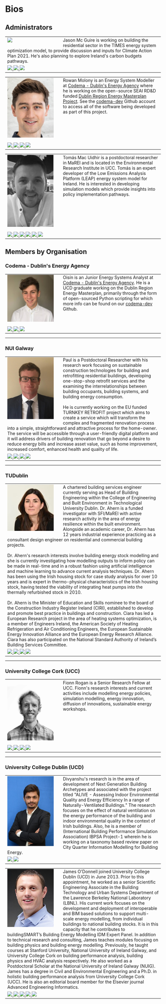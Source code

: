 # Bios

<style> 
  img.bios { 
    float: left;  
    padding-right: 30px;
    padding-bottom: 10px;
  }
  td {
    float: left;
  }
</style> 

## Administrators

<table>
  <tr>
    <td>
      <div class="square"> 
        <img class="bios" src=  "img/bios/jason-mc-guire.png" width="150">  
      </div> 
      Jason Mc Guire is working on building the residential sector in the TIMES energy system optimization model, to provide discussion and inputs for Climate Action Plan 2021. He's also planning to explore Ireland's carbon budgets pathways.
    </td>
  </tr>
  <tr>
    <td>
      <a href = "mailto: jason.mcguire@ucc.ie">
        <img src="https://img.shields.io/badge/jason.mcguire@ucc.ie%20-%230077B5.svg?&style=for-the-badge&logoColor=white">
      </a>
      <a href="https://www.linkedin.com/in/jason-mc-guire-b45b6966/">
        <img src="https://img.shields.io/badge/linkedin%20-%230077B5.svg?&style=for-the-badge&logo=linkedin&logoColor=white"/>
      </a>
      <a href="https://twitter.com/jayomacg+">
        <img src="https://img.shields.io/badge/@jayomacg+%20-%231DA1F2.svg?&style=for-the-badge&logo=Twitter&logoColor=white"/>
      </a>
    </td>
  </tr>
</table>


<table>
  <tr>
    <td>
      <div class="square"> 
        <img class="bios" src=  "img/bios/rowan-molony.png" width="150">  
      </div> 
      Rowan Molony is an Energy System Modeller at <a href="https://www.codema.ie">Codema - Dublin's Energy Agency</a> where he is working on the open-source SEAI RD&D funded <a href="https://www.codema.ie/projects/local-projects/dublin-region-energy-master-plan/">Dublin Region Energy Masterplan Project</a>.  See the <a href="https://github.com/codema-dev">codema-dev</a> Github account to access all of the software being developed as part of this project.
    </td>
  </tr>
  <tr>
    <td>
      <a href = "mailto: rowan.molony@codema.ie">
        <img src="https://img.shields.io/badge/rowan.molony@codema.ie%20-%230077B5.svg?&style=for-the-badge&logoColor=white">
      </a>
      <a href="https://www.linkedin.com/in/rowan-molony-113bbb155/">
        <img src="https://img.shields.io/badge/linkedin%20-%230077B5.svg?&style=for-the-badge&logo=linkedin&logoColor=white"/>
      </a>
      <a href="https://github.com/rdmolony">
        <img src="https://img.shields.io/badge/github%20-%23121011.svg?&style=for-the-badge&logo=github&logoColor=white"/>
      </a>
      <a href="https://stackoverflow.com/users/12269508/rdmolony">
        <img src="https://img.shields.io/badge/-Stack%20overflow-FE7A16?style=for-the-badge&logo=stack-overflow&logoColor=white"/>
      </a>
    </td>
  </tr>
</table>

<table>
  <tr>
    <td>
      <div class="square"> 
        <img class="bios" src=  "img/bios/tomas-mac-uidhir.png" width="150">  
      </div> 
      Tomás Mac Uidhir is a postdoctoral researcher in MaREI and is located in the Environmental Research Institute in UCC. Tomás is an expert developer of the Low Emissions Analysis Platform (LEAP) energy system model for Ireland. He is interested in developing simulation models which provide insights into policy implementation pathways.
    </td>
  </tr>
  <tr>
    <td>
      <a href = "mailto: tomas.macuidhir@ucc.ie">
        <img src="https://img.shields.io/badge/tomas.macuidhir@ucc.ie%20-%230077B5.svg?&style=for-the-badge&logoColor=white">
      </a>
      <a href="https://www.linkedin.com/in/tom%C3%A1s-mac-uidhir-92637158/">
        <img src="https://img.shields.io/badge/linkedin%20-%230077B5.svg?&style=for-the-badge&logo=linkedin&logoColor=white"/>
      </a>
      <a href="https://twitter.com/MossyMaguire">
        <img src="https://img.shields.io/badge/@MossyMaguire%20-%231DA1F2.svg?&style=for-the-badge&logo=Twitter&logoColor=white"/>
      </a>
      <a href="https://www.marei.ie/people/tomas-mac-uidhir/">
        <img src="https://img.shields.io/badge/MaREI_Profile%20-%230077B5.svg?&style=for-the-badge&"/>
      </a>
      <a href="https://www.researchgate.net/profile/Tomas_Mac_Uidhir">
        <img src="https://img.shields.io/badge/Research_Gate%20-%230077B5.svg?&style=for-the-badge&logo=researchgate"/>
      </a>
      <a href="https://scholar.google.com/citations?user=OsBLOQgAAAAJ">
        <img src="https://img.shields.io/badge/Google_Scholar%20-%230077B5.svg?&style=for-the-badge&logo=google-scholar&logoColor=white"/>
      </a>
    </td>
  </tr>
</table>


## Members by Organisation
### Codema - Dublin's Energy Agency

<table>
  <tr>
    <td>
      <div class="square"> 
        <img class="bios" src=  "img/bios/oisin-doherty.png" width="150">  
      </div> 
      Oisín is an Junior Energy Systems Analyst at <a href="https://www.codema.ie">Codema - Dublin's Energy Agency</a>. He is a UCD graduate working on the Dublin Region Energy Masterplan, primarily through the form of open-sourced Python scripting for which more info can be found on our <a href="https://github.com/codema-dev">codema-dev</a> Github.
    </td>
  </tr>
  <tr>
    <td>
      <a href = "mailto: oisin.doherty@codema.ie">
        <img src="https://img.shields.io/badge/oisin.doherty@codema.ie%20-%230077B5.svg?&style=for-the-badge&logoColor=white">
      </a>
      <a href="https://www.linkedin.com/in/oisindoherty/">
        <img src="https://img.shields.io/badge/linkedin%20-%230077B5.svg?&style=for-the-badge&logo=linkedin&logoColor=white"/>
      </a>
      <a href="https://github.com/oisindoherty3">
        <img src="https://img.shields.io/badge/github%20-%23121011.svg?&style=for-the-badge&logo=github&logoColor=white">
      </a>
    </td>
  </tr>
</table>


---


### NUI Galway


<table>
  <tr>
    <td>
      <div class="square"> 
        <img class="bios" src=  "img/bios/paul-moran.png" width="150">  
      </div> 
      Paul is a Postdoctoral Researcher with his research work focusing on sustainable construction technologies for building and retrofitting residential buildings, developing one-stop-shop retrofit services and the examining the interrelationships between building occupants, building systems, and building energy consumption.
      <br><br>
      He is currently working on the EU funded TURNKEY RETROFIT project which aims to create a service which will transform the complex and fragmented renovation process into a simple, straightforward and attractive process for the home-owner. The service will be accessible through a user-friendly digital platform and it will address drivers of building renovation that go beyond a desire to reduce energy bills and increase asset value, such as home improvement, increased comfort, enhanced health and quality of life.
    </td>
  </tr>
  <tr>
    <td>
      <a href = "mailto: paul.t.moran@nuigalway.ie">
        <img src="https://img.shields.io/badge/paul.t.moran@nuigalway.ie%20-%230077B5.svg?&style=for-the-badge&logoColor=white">
      </a>
      <a href="https://www.linkedin.com/in/paul-moran-7a51705a/">
        <img src="https://img.shields.io/badge/linkedin%20-%230077B5.svg?&style=for-the-badge&logo=linkedin&logoColor=white"/>
      </a>
      <a href="https://www.researchgate.net/profile/Paul_Moran9">
        <img src="https://img.shields.io/badge/Research_Gate%20-%230077B5.svg?&style=for-the-badge&logo=researchgate"/>
      </a>
      <a href="https://scholar.google.com/citations?user=KLaFxlAAAAAJ">
        <img src="https://img.shields.io/badge/Google_Scholar%20-%230077B5.svg?&style=for-the-badge&logo=google-scholar&logoColor=white"/>
      </a>
    </td>
  </tr>
</table>


---


### TUDublin

<table>
  <tr>
    <td>
      <div class="square"> 
        <img class="bios" src=  "img/bios/ciara-ahern.png" width="150">  
      </div> 
      A chartered building services engineer currently serving as Head of Building Engineering within the College of Engineering and Built Environment in Technological University Dublin.  Dr. Ahern is a funded investigator with SFI/MaREI with active research activity in the area of energy resilience within the built environment.  Alongside an academic career, Dr. Ahern has 12 years industrial experience practicing as a consultant design engineer on residential and commercial building projects.  
      <br><br>
      Dr. Ahern's research interests involve building energy stock modelling and she is currently investigating how modelling outputs to inform policy can be made in real-time and in a robust fashion using artificial intelligence and machine learning to advance current analysis techniques.  Dr. Ahern has been using the Irish housing stock for case study analysis for over 10 years and is expert in thermo-physical characteristics of the Irish housing stock, having tested the viability of integrating heat pumps into the thermally refurbished stock in 2010.  
      <br><br>
      Dr. Ahern is the Minister of Education and Skills nominee to the board of the Construction Industry Register Ireland (CIRI), established to develop and promote best practice in buildings and construction. Ciara has led a European Research project in the area of heating systems optimization, is a member of Engineers Ireland, the American Society of Heating Refrigeration and Air Conditioning Engineers, the European Sustainable Energy Innovation Alliance and the European Energy Research Alliance. Ciara has also participated on the National Standard Authority of Ireland’s Building Services Committee. 
    </td>
  </tr>
  <tr>
    <td>
      <a href = "mailto: ciara.ahern@tudublin.ie">
        <img src="https://img.shields.io/badge/ciara.ahern@tudublin.ie%20-%230077B5.svg?&style=for-the-badge&logoColor=white">
      </a>
      <a href="https://www.linkedin.com/in/dr-ciara-ahern-4a5b8b11/">
        <img src="https://img.shields.io/badge/linkedin%20-%230077B5.svg?&style=for-the-badge&logo=linkedin&logoColor=white"/>
      </a>
      <a href="https://arrow.tudublin.ie/do/search/?q=ciara%20ahern&start=0&context=490738&facet=">
        <img src="https://img.shields.io/badge/TUDublin%20-%230077B5.svg?&style=for-the-badge&"/>
      </a>
      <a href="https://scholar.google.com/citations?user=QolnHGsAAAAJ">
        <img src="https://img.shields.io/badge/Google_Scholar%20-%230077B5.svg?&style=for-the-badge&logo=google-scholar&logoColor=white"/>
      </a>
    </td>
  </tr>
</table>


---


### University College Cork (UCC)

<table>
  <tr>
    <td>
      <div class="square"> 
        <img class="bios" src=  "img/bios/fionn-rogan.png" width="150">  
      </div> 
      Fionn Rogan is a Senior Research Fellow at UCC. Fionn's research interests and current activities include modelling energy policies, simulation modelling, energy innovation, diffusion of innovations, sustainable energy workshops.
    </td>
  </tr>
  <tr>
    <td>
      <a href = "mailto: f.rogan@ucc.ie">
        <img src="https://img.shields.io/badge/f.rogan@ucc.ie%20-%230077B5.svg?&style=for-the-badge&logoColor=white">
      </a>
      <a href="https://twitter.com/finorgan">
        <img src="https://img.shields.io/badge/@finorgan%20-%231DA1F2.svg?&style=for-the-badge&logo=Twitter&logoColor=white"/>
      </a>
      <a href="https://www.marei.ie/people/fionn-rogan/">
        <img src="https://img.shields.io/badge/MaREI_Profile%20-%230077B5.svg?&style=for-the-badge&"/>
      </a>
      <a href="https://scholar.google.com/citations?hl=en&user=zIRGZOAAAAAJ">
        <img src="https://img.shields.io/badge/Google_Scholar%20-%230077B5.svg?&style=for-the-badge&logo=google-scholar&logoColor=white"/>
      </a>
    </td>
  </tr>
</table>


---


### University College Dublin (UCD)

<table>
  <tr>
    <td>
      <div class="square"> 
        <img class="bios" src=  "img/bios/divyanshu-sood.png" width="150">  
      </div> 
      Divyanshu's research is in the area of development of Next Generation Building Archetypes and associated with the project titled "ALIVE - Assessing Indoor Environmental Quality and Energy Efficiency In a range of Naturally-Ventilated Buildings." The research focuses on the effect of natural ventilation on the energy performance of the building and indoor environmental quality in the context of Irish buildings. Also, he is a member of (International Building Performance Simulation Association) IBPSA Project-1 wherein he is working on a taxonomy based review paper on City Quarter Information Modelling for Building Energy. 
    </td>
  </tr>
  <tr>
    <td>
      <a href = "mailto: divyanshu.sood@ucdconnect.ie">
        <img src="https://img.shields.io/badge/divyanshu.sood@ucdconnect.ie%20-%230077B5.svg?&style=for-the-badge&logoColor=white">
      </a>
      <a href="https://www.linkedin.com/in/divyanshu04/">
        <img src="https://img.shields.io/badge/linkedin%20-%230077B5.svg?&style=for-the-badge&logo=linkedin&logoColor=white"/>
      </a>
    </td>
  </tr>
</table>

<table>
  <tr>
    <td>
      <div class="square"> 
        <img class="bios" src=  "img/bios/james-odonnell.png" width="150">  
      </div> 
      James O'Donnell joined University College Dublin (UCD) in June 2013. Prior to this appointment, he worked as a senior Scientific Engineering Associate in the Building Technology and Urban Systems Department of the Lawrence Berkeley National Laboratory (LBNL). His current work focuses on the development and deployment of interoperable and BIM based solutions to support multi-scale energy modelling, from individual buildings to national building stocks. It is in this capacity that he contributes to buildingSMART’s Building Energy Modelling IDM Expert Panel. In addition to technical research and consulting, James teaches modules focusing on building physics and building energy modelling. Previously, he taught courses at Stanford University, National University of Ireland Galway, and University College Cork on building performance analysis, building physics and HVAC analysis respectively. He also worked as a Postdoctoral Scholar at the National University of Ireland Galway (NUIG). James has a degree in Civil and Environmental Engineering and a Ph.D. in holistic building performance analysis from University College Cork (UCC). He is also an editorial board member for the Elsevier journal Advanced Engineering Informatics.
    </td>
  </tr>
  <tr>
    <td>
      <a href = "https://people.ucd.ie/james.odonnell">
        <img src="https://img.shields.io/badge/UCD WebPage%20-%230077B5.svg?&style=for-the-badge&logoColor=white">
      </a>
      <a href = "mailto: james.odonnell@ucd.ie">
        <img src="https://img.shields.io/badge/james.odonnell@ucd.ie%20-%230077B5.svg?&style=for-the-badge&logoColor=white">
      </a>
      <a href="https://ie.linkedin.com/in/james-o-donnell-3509905">
        <img src="https://img.shields.io/badge/linkedin%20-%230077B5.svg?&style=for-the-badge&logo=linkedin&logoColor=white"/>
      </a>
      <a href="https://www.researchgate.net/profile/James-O-Donnell">
        <img src="https://img.shields.io/badge/Research_Gate%20-%230077B5.svg?&style=for-the-badge&logo=researchgate"/>
      </a>
      <a href="https://scholar.google.com/citations?user=I55JpykAAAAJ&hl">
        <img src="https://img.shields.io/badge/Google_Scholar%20-%230077B5.svg?&style=for-the-badge&logo=google-scholar&logoColor=white"/>
      </a>
    </td>
  </tr>
</table>